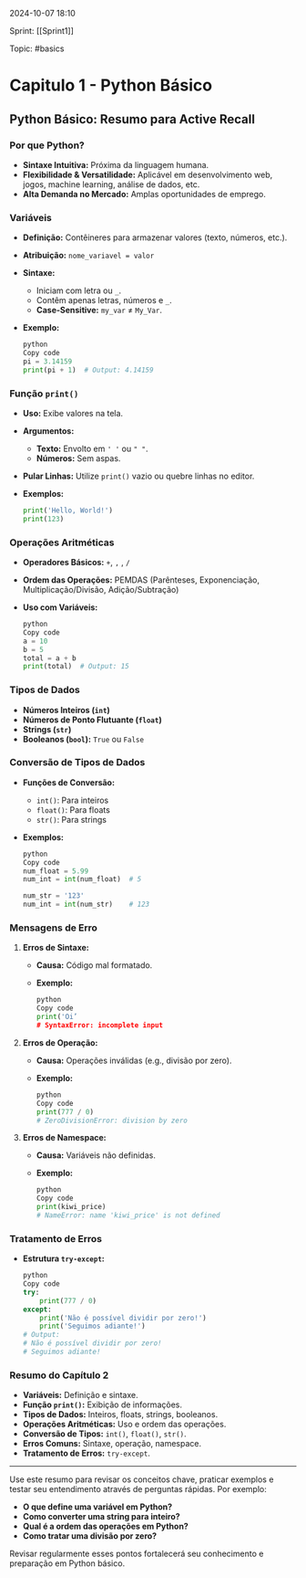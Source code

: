 
2024-10-07 18:10

Sprint: [[Sprint1]] 

Topic: #basics



# Capitulo 1 - Python Básico

## Python Básico: Resumo para Active Recall

### **Por que Python?**

- **Sintaxe Intuitiva:** Próxima da linguagem humana.
- **Flexibilidade & Versatilidade:** Aplicável em desenvolvimento web, jogos, machine learning, análise de dados, etc.
- **Alta Demanda no Mercado:** Amplas oportunidades de emprego.

### **Variáveis**

- **Definição:** Contêineres para armazenar valores (texto, números, etc.).
    
- **Atribuição:** `nome_variavel = valor`
    
- **Sintaxe:**
    
    - Iniciam com letra ou `_`.
    - Contêm apenas letras, números e `_`.
    - **Case-Sensitive:** `my_var` ≠ `My_Var`.
- **Exemplo:**
    
    ```python
    python
    Copy code
    pi = 3.14159
    print(pi + 1)  # Output: 4.14159
    
    ```
    

### **Função `print()`**

- **Uso:** Exibe valores na tela.
    
- **Argumentos:**
    
    - **Texto:** Envolto em `' '` ou `" "`.
    - **Números:** Sem aspas.
- **Pular Linhas:** Utilize `print()` vazio ou quebre linhas no editor.
    
- **Exemplos:**
    
    ```python
   print('Hello, World!')
   print(123)
    
    ```
    

### **Operações Aritméticas**

- **Operadores Básicos:** `+`, `,` , `/`
    
- **Ordem das Operações:** PEMDAS (Parênteses, Exponenciação, Multiplicação/Divisão, Adição/Subtração)
    
- **Uso com Variáveis:**
    
    ```python
    python
    Copy code
    a = 10
    b = 5
    total = a + b
    print(total)  # Output: 15
    
    ```
    

### **Tipos de Dados**

- **Números Inteiros (`int`)**
- **Números de Ponto Flutuante (`float`)**
- **Strings (`str`)**
- **Booleanos (`bool`):** `True` ou `False`

### **Conversão de Tipos de Dados**

- **Funções de Conversão:**
    
    - `int()`: Para inteiros
    - `float()`: Para floats
    - `str()`: Para strings
- **Exemplos:**
    
    ```python
    python
    Copy code
    num_float = 5.99
    num_int = int(num_float)  # 5
    
    num_str = '123'
    num_int = int(num_str)    # 123
    
    ```
    

### **Mensagens de Erro**

1. **Erros de Sintaxe:**
    
    - **Causa:** Código mal formatado.
        
    - **Exemplo:**
        
        ```python
        python
        Copy code
        print('Oi’
        # SyntaxError: incomplete input
        
        ```
        
2. **Erros de Operação:**
    
    - **Causa:** Operações inválidas (e.g., divisão por zero).
        
    - **Exemplo:**
        
        ```python
        python
        Copy code
        print(777 / 0)
        # ZeroDivisionError: division by zero
        
        ```
        
3. **Erros de Namespace:**
    
    - **Causa:** Variáveis não definidas.
        
    - **Exemplo:**
        
        ```python
        python
        Copy code
        print(kiwi_price)
        # NameError: name 'kiwi_price' is not defined
        
        ```
        

### **Tratamento de Erros**

- **Estrutura `try-except`:**
    
    ```python
    python
    Copy code
    try:
        print(777 / 0)
    except:
        print('Não é possível dividir por zero!')
        print('Seguimos adiante!')
    # Output:
    # Não é possível dividir por zero!
    # Seguimos adiante!
    
    ```
    

### **Resumo do Capítulo 2**

- **Variáveis:** Definição e sintaxe.
- **Função `print()`:** Exibição de informações.
- **Tipos de Dados:** Inteiros, floats, strings, booleanos.
- **Operações Aritméticas:** Uso e ordem das operações.
- **Conversão de Tipos:** `int()`, `float()`, `str()`.
- **Erros Comuns:** Sintaxe, operação, namespace.
- **Tratamento de Erros:** `try-except`.

---

Use este resumo para revisar os conceitos chave, praticar exemplos e testar seu entendimento através de perguntas rápidas. Por exemplo:

- **O que define uma variável em Python?**
- **Como converter uma string para inteiro?**
- **Qual é a ordem das operações em Python?**
- **Como tratar uma divisão por zero?**

Revisar regularmente esses pontos fortalecerá seu conhecimento e preparação em Python básico.











